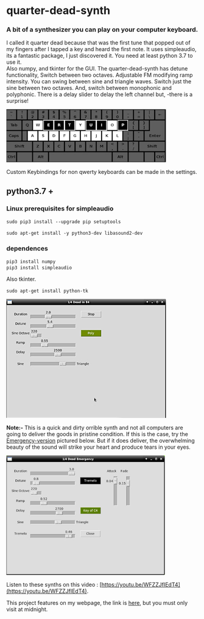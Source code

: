 # quarter-dead-synth

### A bit of a synthesizer you can play on your computer keyboard.

I called it quarter dead because that was the first tune that popped out
of my fingers after I tapped a key and heard the first note. It uses
simpleaudio, its a fantastic package, I just discovered it.
You need at least python 3.7 to use it.  
Also numpy, and tkinter for the GUI.
The quarter-dead-synth has detune functionality, Switch between two octaves.
Adjustable FM modifying ramp intensity.
You can swing between sine and triangle waves.
Switch just the sine between two octaves.
And, switch between monophonic and polyphonic.
There is a delay slider to
delay the left channel but, -there is a surprise!

![qde-layout](images/kb_e.jpg)

Custom Keybindings for non qwerty keyboards can be made in the settings.

## python3.7 +

### Linux prerequisites for simpleaudio

```
sudo pip3 install --upgrade pip setuptools
```
```
sudo apt-get install -y python3-dev libasound2-dev
```

### dependences

```
pip3 install numpy
pip3 install simpleaudio
```
Also tkinter.

```
sudo apt-get install python-tk
```

![qdgui-layout](images/qds_gui.jpg)

**Note:-** This is a quick and dirty orrible synth and not all computers are going
to deliver the goods in pristine condition. If this is the case,
try the [Emergency-version](Emergency-version/) pictured below. But if it
does deliver, the overwhelming beauty of the sound will strike your heart and
produce tears in your eyes.

![qdgui-layout](images/eqds_tr0.jpg)

Listen to these synths on this video : [https://youtu.be/WFZZJfIEdT4](https://youtu.be/WFZZJfIEdT4).

This project features on my webpage, the link is [here](https://pythonaudiosynthesisbasics.com/two.html),
but you must only visit at midnight.

